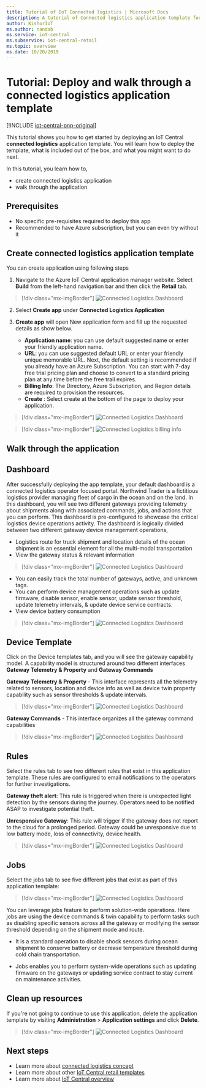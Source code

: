 ```yaml
---
title: Tutorial of IoT Connected logistics | Microsoft Docs
description: A tutorial of Connected logistics application template for IoT Central
author: KishorIoT
ms.author: nandab
ms.service: iot-central
ms.subservice: iot-central-retail
ms.topic: overview
ms.date: 10/20/2019
---
```


# Tutorial: Deploy and walk through a connected logistics application template

[!INCLUDE [iot-central-pnp-original](../../../includes/iot-central-pnp-original-note.md)]

This tutorial shows you how to get started by deploying an IoT Central **connected logistics** application template. You will learn how to deploy the template, what is included out of the box, and what you might want to do next.

In this tutorial, you learn how to, 
* create connected logistics application 
* walk through the application 

## Prerequisites
* No specific pre-requisites required to deploy this app
* Recommended to have Azure subscription, but you can even try without it

## Create connected logistics application template
You can create application using following steps
1. Navigate to the Azure IoT Central application manager website. Select **Build** from the left-hand navigation bar and then click the **Retail** tab.

> [!div class="mx-imgBorder"]
> ![Connected Logistics Dashboard](./media/tutorial-iot-central-connected-logistics/iotc-retail-homepage.png)

2. Select **Create app** under **Connected Logistics Application**

3. **Create app** will open New application form and fill up the requested details as show below.
   * **Application name**: you can use default suggested name or enter your friendly application name.
   * **URL**: you can use suggested default URL or enter your friendly unique memorable URL. Next, the default setting is recommended if you already have an Azure Subscription. You can start with 7-day free trial pricing plan and choose to convert to a standard pricing plan at any time before the free trail expires.
   * **Billing Info**: The Directory, Azure Subscription, and Region details are required to provision the resources.
   * **Create** : Select create at the bottom of the page to deploy your application.

> [!div class="mx-imgBorder"]
> ![Connected Logistics Dashboard](./media/tutorial-iot-central-connected-logistics/connected-logistics-app-create.png)

> [!div class="mx-imgBorder"]
> ![Connected Logistics billing info](./media/tutorial-iot-central-connected-logistics/connected-logistics-app-create-billinginfo.png)

## Walk through the application 

## Dashboard

After successfully deploying the app template, your default dashboard is a connected logistics operator focused portal. Northwind Trader is a fictitious logistics provider managing fleet of cargo in the ocean and on the land. In this dashboard, you will see two different gateways providing telemetry about shipments along with associated commands, jobs, and actions that you can perform. 
This dashboard is pre-configured to showcase the critical logistics device operations activity.
The dashboard is logically divided between two different gateway device management operations, 
   * Logistics route for truck shipment and location details of the ocean shipment is an essential element for all the multi-modal transportation
   * View the gateway status & relevant information 

> [!div class="mx-imgBorder"]
> ![Connected Logistics Dashboard](./media/tutorial-iot-central-connected-logistics/connected-logistics-dashboard1.png)

   * You can easily track the total number of gateways, active, and unknown tags.
   * You can perform device management operations such as update firmware, disable sensor, enable sensor, update sensor threshold, update telemetry intervals, & update device service contracts.
   * View device battery consumption

> [!div class="mx-imgBorder"]
> ![Connected Logistics Dashboard](./media/tutorial-iot-central-connected-logistics/connected-logistics-dashboard2.png)

## Device Template

Click on the Device templates tab, and you will see the gateway capability model. A capability model is structured around two different interfaces **Gateway Telemetry & Property** and **Gateway Commands**

**Gateway Telemetry & Property** - This interface represents all the telemetry related to sensors, location and device info as well as device twin property capability such as sensor thresholds & update intervals.

> [!div class="mx-imgBorder"]
> ![Connected Logistics Dashboard](./media/tutorial-iot-central-connected-logistics/connected-logistics-devicetemplate1.png)

**Gateway Commands** - This interface organizes all the gateway command capabilities

> [!div class="mx-imgBorder"]
> ![Connected Logistics Dashboard](./media/tutorial-iot-central-connected-logistics/connected-logistics-devicetemplate2.png)

## Rules
Select the rules tab to see two different rules that exist in this application template. These rules are configured to email notifications to the operators for further investigations.
 
**Gateway theft alert**: This rule is triggered when there is unexpected light detection by the sensors during the journey. Operators need to be notified ASAP to investigate potential theft.
 
**Unresponsive Gateway**: This rule will trigger if the gateway does not report to the cloud for a prolonged period. Gateway could be unresponsive due to low battery mode, loss of connectivity, device health.

> [!div class="mx-imgBorder"]
> ![Connected Logistics Dashboard](./media/tutorial-iot-central-connected-logistics/connected-logistics-rules.png)

## Jobs
Select the jobs tab to see five different jobs that exist as part of this application template:

> [!div class="mx-imgBorder"]
> ![Connected Logistics Dashboard](./media/tutorial-iot-central-connected-logistics/connected-logistics-jobs.png)

You can leverage jobs feature to perform solution-wide operations. Here jobs are using the device commands & twin capability to perform tasks such as disabling specific sensors across all the gateway or modifying the sensor threshold depending on the shipment mode and route. 
   * It is a standard operation to disable shock sensors during ocean shipment to conserve battery or decrease temperature threshold during cold chain transportation. 
 
   * Jobs enables you to perform system-wide operations such as updating firmware on the gateways or updating service contract to stay current on maintenance activities.

## Clean up resources
If you're not going to continue to use this application, delete the application template by visiting **Administration** > **Application settings** and click **Delete**.

> [!div class="mx-imgBorder"]
> ![Connected Logistics Dashboard](./media/tutorial-iot-central-connected-logistics/connected-logistics-cleanup.png)

## Next steps
* Learn more about [connected logistics concept](./architecture-connected-logistics-pnp.md)
* Learn more about other [IoT Central retail templates](./overview-iot-central-retail-pnp.md)
* Learn more about [IoT Central overview](../preview/overview-iot-central.md)
